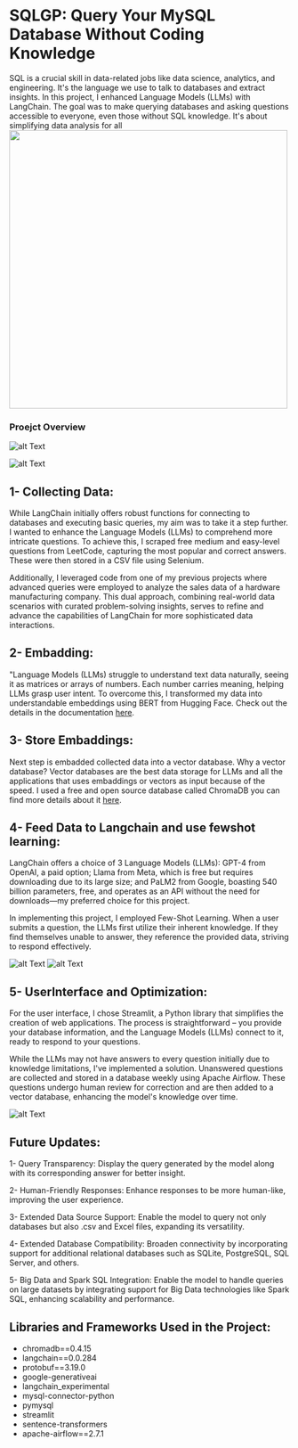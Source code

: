 # SQLGP: Query Your MySQL Database Without Coding Knowledge

SQL is a crucial skill in data-related jobs like data science, analytics, and engineering. It's the language we use to talk to databases and extract insights. In this project, I enhanced Language Models (LLMs) with LangChain. The goal was to make querying databases and asking questions accessible to everyone, even those without SQL knowledge. It's about simplifying data analysis for all
<img src = "img/viz1.jpg"  width ="500"/>

### Proejct Overview
![alt Text](https://github.com/meysamraz/SQLGPT-langchain-ask-question-from-your-MYSQL-database/blob/master/src/demo_sqlgpt.gif)


![alt Text](https://github.com/meysamraz/SQLGPT-langchain-ask-question-from-your-MYSQL-database/blob/master/src/sqlgpt_project_map.png)

## 1- Collecting Data:
While LangChain initially offers robust functions for connecting to databases and executing basic queries, my aim was to take it a step further. I wanted to enhance the Language Models (LLMs) to comprehend more intricate questions. To achieve this, I scraped free medium and easy-level questions from LeetCode, capturing the most popular and correct answers. These were then stored in a CSV file using Selenium.

Additionally, I leveraged code from one of my previous projects where advanced queries were employed to analyze the sales data of a hardware manufacturing company. This dual approach, combining real-world data scenarios with curated problem-solving insights, serves to refine and advance the capabilities of LangChain for more sophisticated data interactions.

## 2- Embadding:
"Language Models (LLMs) struggle to understand text data naturally, seeing it as matrices or arrays of numbers. Each number carries meaning, helping LLMs grasp user intent. To overcome this, I transformed my data into understandable embeddings using BERT from Hugging Face. Check out the details in the documentation [here](https://python.langchain.com/docs/integrations/providers/huggingface).

## 3- Store Embaddings:
Next step is embadded collected data into a vector database. Why a vector database? Vector databases are the best data storage for LLMs and all the applications that uses embaddings or vectors as input because of the speed. I used a free and open source database called ChromaDB you can find more details about it [here](https://python.langchain.com/docs/integrations/vectorstores/chroma).

## 4- Feed Data to Langchain and use fewshot learning:
LangChain offers a choice of 3 Language Models (LLMs): GPT-4 from OpenAI, a paid option; Llama from Meta, which is free but requires downloading due to its large size; and PaLM2 from Google, boasting 540 billion parameters, free, and operates as an API without the need for downloads—my preferred choice for this project.

In implementing this project, I employed Few-Shot Learning. When a user submits a question, the LLMs first utilize their inherent knowledge. If they find themselves unable to answer, they reference the provided data, striving to respond effectively.

![alt Text](https://github.com/meysamraz/SQLGPT-langchain-ask-question-from-your-MYSQL-database/blob/master/src/test_sql_gpt.png)
![alt Text](https://github.com/meysamraz/SQLGPT-langchain-ask-question-from-your-MYSQL-database/blob/master/src/test_sql_gpt2.png)

## 5- UserInterface and Optimization:
For the user interface, I chose Streamlit, a Python library that simplifies the creation of web applications. The process is straightforward – you provide your database information, and the Language Models (LLMs) connect to it, ready to respond to your questions.

While the LLMs may not have answers to every question initially due to knowledge limitations, I've implemented a solution. Unanswered questions are collected and stored in a database weekly using Apache Airflow. These questions undergo human review for correction and are then added to a vector database, enhancing the model's knowledge over time.

![alt Text]([https://github.com/meysamraz/SQLGPT-langchain-ask-question-from-your-MYSQL-database/blob/master/src/demo_sqlgpt.gif](https://github.com/meysamraz/SQLGPT-langchain-ask-question-from-your-MYSQL-database/blob/master/src/SQLGPT_demo.png))


## Future Updates: 

1- Query Transparency:
Display the query generated by the model along with its corresponding answer for better insight.

2- Human-Friendly Responses:
Enhance responses to be more human-like, improving the user experience.

3- Extended Data Source Support:
Enable the model to query not only databases but also .csv and Excel files, expanding its versatility.

4- Extended Database Compatibility:
Broaden connectivity by incorporating support for additional relational databases such as SQLite, PostgreSQL, SQL Server, and others.

5- Big Data and Spark SQL Integration:
Enable the model to handle queries on large datasets by integrating support for Big Data technologies like Spark SQL, enhancing scalability and performance.


## Libraries and Frameworks Used in the Project:
- chromadb==0.4.15
- langchain==0.0.284
- protobuf==3.19.0
- google-generativeai
- langchain_experimental
- mysql-connector-python
- pymysql
- streamlit
- sentence-transformers
- apache-airflow==2.7.1
